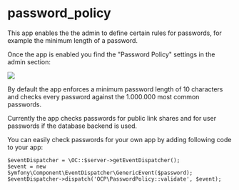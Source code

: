 # password_policy

This app enables the the admin to define certain rules for passwords, for example the minimum length of a password.

Once the app is enabled you find the "Password Policy" settings in the admin section:

![](https://github.com/nextcloud/screenshots/blob/master/password_policy/password_policy_settings.png)

By default the app enforces a minimum password length of 10 characters and checks every password against the 1.000.000 most common passwords.

Currently the app checks passwords for public link shares and for user passwords if the database backend is used.

You can easily check passwords for your own app by adding following code to your app:

````
$eventDispatcher = \OC::$server->getEventDispatcher();
$event = new Symfony\Component\EventDispatcher\GenericEvent($password);
$eventDispatcher->dispatch('OCP\PasswordPolicy::validate', $event);
````
